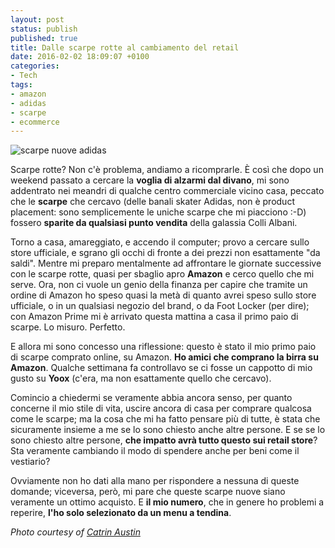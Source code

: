 ```yaml
---
layout: post
status: publish
published: true
title: Dalle scarpe rotte al cambiamento del retail
date: 2016-02-02 18:09:07 +0100
categories:
- Tech
tags:
- amazon
- adidas
- scarpe
- ecommerce
---
```


![scarpe nuove adidas](https://farm7.staticflickr.com/6036/6264132852_5eb137112f_b_d.jpg)

Scarpe rotte? Non c'è problema, andiamo a ricomprarle. È così che dopo un weekend passato a cercare la **voglia di alzarmi dal divano**, mi sono addentrato nei meandri di qualche centro commerciale vicino casa, peccato che le **scarpe** che cercavo (delle banali skater Adidas, non è product placement: sono semplicemente le uniche scarpe che mi piacciono :-D) fossero **sparite da qualsiasi punto vendita** della galassia Colli Albani.

Torno a casa, amareggiato, e accendo il computer; provo a cercare sullo store ufficiale, e sgrano gli occhi di fronte a dei prezzi non esattamente "da saldi". Mentre mi preparo mentalmente ad affrontare le giornate successive con le scarpe rotte, quasi per sbaglio apro **Amazon** e cerco quello che mi serve. Ora, non ci vuole un genio della finanza per capire che tramite un ordine di Amazon ho speso quasi la metà di quanto avrei speso sullo store ufficiale, o in un qualsiasi negozio del brand, o da Foot Locker (per dire); con Amazon Prime mi è arrivato questa mattina a casa il primo paio di scarpe. Lo misuro. Perfetto.

E allora mi sono concesso una riflessione: questo è stato il mio primo paio di scarpe comprato online, su Amazon. **Ho amici che comprano la birra su Amazon**. Qualche settimana fa controllavo se ci fosse un cappotto di mio gusto su **Yoox** (c'era, ma non esattamente quello che cercavo).

Comincio a chiedermi se veramente abbia ancora senso, per quanto concerne il mio stile di vita, uscire ancora di casa per comprare qualcosa come le scarpe; ma la cosa che mi ha fatto pensare più di tutte, è stata che sicuramente insieme a me se lo sono chiesto anche altre persone. E se se lo sono chiesto altre persone, **che impatto avrà tutto questo sui retail store**? Sta veramente cambiando il modo di spendere anche per beni come il vestiario?

Ovviamente non ho dati alla mano per rispondere a nessuna di queste domande; viceversa, però, mi pare che queste scarpe nuove siano veramente un ottimo acquisto. E **il mio numero**, che in genere ho problemi a reperire, **l'ho solo selezionato da un menu a tendina**.

_Photo courtesy of [Catrin Austin](https://www.flickr.com/photos/57201140@N08/6264132852)_

